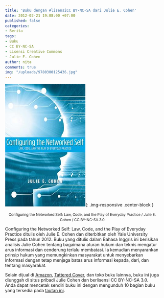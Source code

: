 ```yaml
---
title: 'Buku dengan #lisensiCC BY-NC-SA dari Julie E. Cohen'
date: 2012-02-21 19:08:00 +07:00
published: false
categories:
- Berita
tags:
- Buku
- CC BY-NC-SA
- Lisensi Creative Commons
- Julie E. Cohen
author: nita
comments: true
img: "/uploads/9780300125436.jpg"
---
```


![9780300125436.jpg](/uploads/9780300125436.jpg){: .img-responsive .center-block }<center><small>Configuring the Networked Self: Law, Code, and the Play of Everyday Practice / Julie E. Cohen / CC BY-NC-SA 3.0<i></i></small></center>

Configuring the Networked Self: Law, Code, and the Play of Everyday Practice ditulis oleh Julie E. Cohen dan diterbitkan oleh Yale University Press pada tahun 2012. Buku yang ditulis dalam Bahasa Inggris ini berisikan analisis Julie Cohen tentang bagaimana aturan hukum dan teknis mengatur arus informasi dan cenderung terlalu membatasi. Ia kemudian menyarankan prinsip hukum yang memungkinkan masyarakat untuk menyebarkan informasi dengan tetap menjaga batas arus informasi kepada, dari, dan tentang masyarakat.

Selain dijual di [Amazon](http://www.amazon.com/Configuring-Networked-Self-Everyday-Practice/dp/0300125437), [Tattered Cover](http://www.tatteredcover.com/book/9780300125436), dan toko buku lainnya, buku ini juga diunggah di situs pribadi Julie Cohen dan berlisensi CC BY-NC-SA 3.0. Anda dapat mencetak sendiri buku ini dengan mengunduh 10 bagian buku yang tersedia pada [tautan ini](http://www.juliecohen.com/page5.php).
